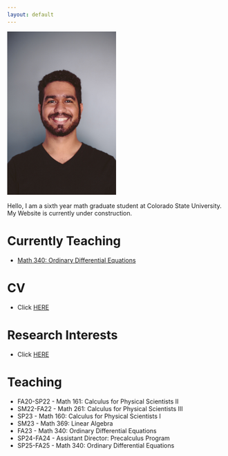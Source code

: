 ```yaml
---
layout: default
---
```



<!--![myself](./photos/Amaury Minino Headshot.jpeg) -->
<img src="./photos/Amaury Minino Headshot.jpeg" alt="Portrait of Amaury V. Miniño" style="width:50%; height:auto;">

Hello, I am a sixth year math graduate student at Colorado State University. My Website is currently under construction.
# Currently Teaching
* [Math 340: Ordinary Differential Equations](./CoursePages/DifEqCoursePage.md)

# CV
* Click [HERE](./CV.md)

# Research Interests
* Click [HERE](./Research-Interest.md)

# Teaching

* FA20-SP22 - Math 161: Calculus for Physical Scientists II
* SM22-FA22 - Math 261: Calculus for Physical Scientists III
* SP23 - Math 160: Calculus for Physical Scientists I
* SM23 - Math 369: Linear Algebra
* FA23 - Math 340: Ordinary Differential Equations
* SP24-FA24 - Assistant Director: Precalculus Program
* SP25-FA25 - Math 340: Ordinary Differential Equations
